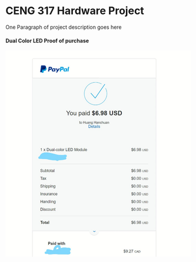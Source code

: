# CENG 317 Hardware Project

One Paragraph of project description goes here


#### Dual Color LED Proof of purchase

![Parts](https://raw.githubusercontent.com/KogulB/KogulB.github.io/master/ProofofPurchases/DualColorLed.png)
     